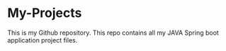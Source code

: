 # My-Projects
This is my Github repository. This repo contains all my JAVA Spring boot application project files.
